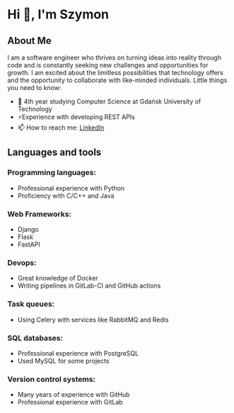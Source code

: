 # Hi 👋, I'm Szymon
## About Me

I am a software engineer who thrives on turning ideas into reality through code and is constantly seeking new challenges and opportunities for growth. I am excited about the limitless possibilities that technology offers and the opportunity to collaborate with like-minded individuals.
Little things you need to know:
- 🏫 4th year studying Computer Science at Gdańsk University of Technology
- ⚡Experience with developing REST APIs
- 📫 How to reach me: <a href=https://www.linkedin.com/in/szymon-k%C4%99pi%C5%84ski/>LinkedIn</a>

## Languages and tools
### Programming languages:
- Professional experience with Python
- Proficiency with C/C++ and Java
### Web Frameworks:
- Django
- Flask
- FastAPI
### Devops:
- Great knowledge of Docker
- Writing pipelines in GitLab-CI and GitHub actions
### Task queues:
- Using Celery with services like RabbitMQ and Redis
### SQL databases:
- Professional experience with PostgreSQL
- Used MySQL for some projects
### Version control systems:
- Many years of experience with GitHub
- Professional experience with GitLab
